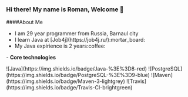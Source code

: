 ### Hi there! My name is Roman, Welcome :wave:

####About Me
<ul>
  <li>I am 29 year programmer from Russia, Barnaul city</li>
  <li>I learn Java at [Job4j](https://job4j.ru/):mortar_board:</li>
  <li>My Java expirience is 2 years:coffee:</li>
</ul>
-
<b>Core technologies</b>
<p>
![Java](https://img.shields.io/badge/Java-%3E%3D8-red)
![PostgreSQL](https://img.shields.io/badge/PostgreSQL-%3E%3D9-blue)
![Maven](https://img.shields.io/badge/Maven-3-lightgrey)
![Travis](https://img.shields.io/badge/Travis-CI-brightgreen)
</p>
<!--
**k-r-3/k-r-3** is a ✨ _special_ ✨ repository because its `README.md` (this file) appears on your GitHub profile.

Here are some ideas to get you started:

- 🔭 I’m currently working on ...
- 🌱 I’m currently learning ...
- 👯 I’m looking to collaborate on ...
- 🤔 I’m looking for help with ...
- 💬 Ask me about ...
- 📫 How to reach me: ...
- 😄 Pronouns: ...
- ⚡ Fun fact: ...
-->
